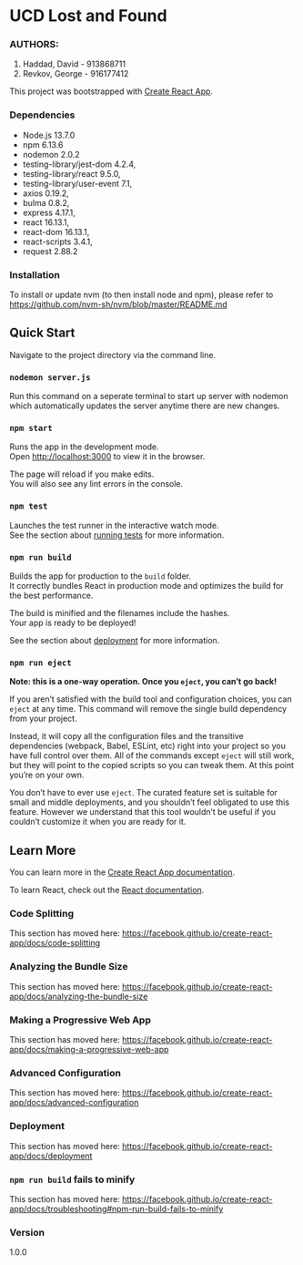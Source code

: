 # UCD Lost and Found

### AUTHORS:

1. Haddad, David  - 913868711
2. Revkov, George - 916177412

This project was bootstrapped with [Create React App](https://github.com/facebook/create-react-app).

### Dependencies

- Node.js 13.7.0
- npm 6.13.6
- nodemon 2.0.2
- testing-library/jest-dom 4.2.4,
- testing-library/react 9.5.0,
- testing-library/user-event 7.1,
- axios 0.19.2,
- bulma 0.8.2,
- express 4.17.1,
- react 16.13.1,
- react-dom 16.13.1,
- react-scripts 3.4.1,
- request 2.88.2


### Installation

To install or update nvm (to then install node and npm), please refer to <br/>
https://github.com/nvm-sh/nvm/blob/master/README.md

## Quick Start

Navigate to the project directory via the command line. <br/>

### `nodemon server.js`

Run this command on a seperate terminal to start up server with nodemon which automatically updates the server anytime there are new changes.

### `npm start`

Runs the app in the development mode.<br />
Open [http://localhost:3000](http://localhost:3000) to view it in the browser.

The page will reload if you make edits.<br />
You will also see any lint errors in the console.

### `npm test`

Launches the test runner in the interactive watch mode.<br />
See the section about [running tests](https://facebook.github.io/create-react-app/docs/running-tests) for more information.

### `npm run build`

Builds the app for production to the `build` folder.<br />
It correctly bundles React in production mode and optimizes the build for the best performance.

The build is minified and the filenames include the hashes.<br />
Your app is ready to be deployed!

See the section about [deployment](https://facebook.github.io/create-react-app/docs/deployment) for more information.

### `npm run eject`

**Note: this is a one-way operation. Once you `eject`, you can’t go back!**

If you aren’t satisfied with the build tool and configuration choices, you can `eject` at any time. This command will remove the single build dependency from your project.

Instead, it will copy all the configuration files and the transitive dependencies (webpack, Babel, ESLint, etc) right into your project so you have full control over them. All of the commands except `eject` will still work, but they will point to the copied scripts so you can tweak them. At this point you’re on your own.

You don’t have to ever use `eject`. The curated feature set is suitable for small and middle deployments, and you shouldn’t feel obligated to use this feature. However we understand that this tool wouldn’t be useful if you couldn’t customize it when you are ready for it.

## Learn More

You can learn more in the [Create React App documentation](https://facebook.github.io/create-react-app/docs/getting-started).

To learn React, check out the [React documentation](https://reactjs.org/).

### Code Splitting

This section has moved here: https://facebook.github.io/create-react-app/docs/code-splitting

### Analyzing the Bundle Size

This section has moved here: https://facebook.github.io/create-react-app/docs/analyzing-the-bundle-size

### Making a Progressive Web App

This section has moved here: https://facebook.github.io/create-react-app/docs/making-a-progressive-web-app

### Advanced Configuration

This section has moved here: https://facebook.github.io/create-react-app/docs/advanced-configuration

### Deployment

This section has moved here: https://facebook.github.io/create-react-app/docs/deployment

### `npm run build` fails to minify

This section has moved here: https://facebook.github.io/create-react-app/docs/troubleshooting#npm-run-build-fails-to-minify

### Version

1.0.0
